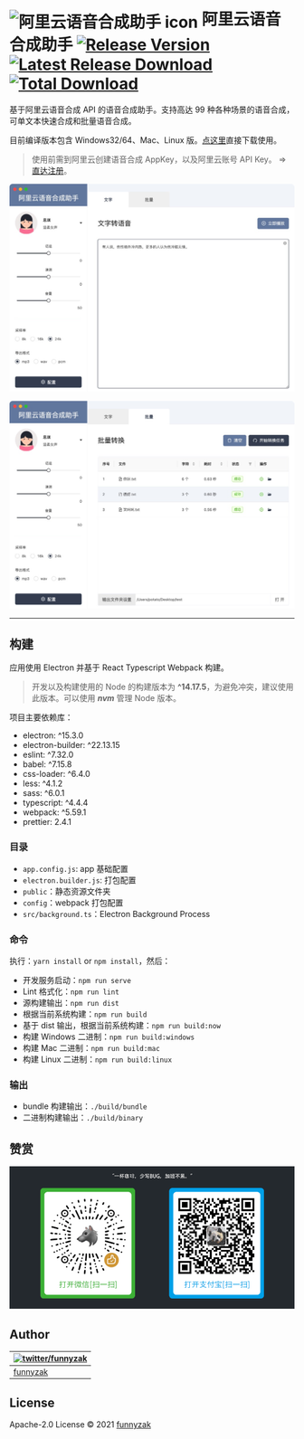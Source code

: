 # <img src="https://raw.githubusercontent.com/funnyzak/tts-now/master/public/icon/256x256.png" width="60px" align="center" alt="阿里云语音合成助手 icon"> 阿里云语音合成助手 [![Release Version](https://img.shields.io/github/release/funnyzak/tts-now.svg)](https://github.com/funnyzak/tts-now/releases/latest) [![Latest Release Download](https://img.shields.io/github/downloads/funnyzak/tts-now/latest/total.svg)](https://github.com/funnyzak/tts-now/releases/latest) [![Total Download](https://img.shields.io/github/downloads/funnyzak/tts-now/total.svg)](https://github.com/funnyzak/tts-now/releases)

基于阿里云语音合成 API 的语音合成助手。支持高达 99 种各种场景的语音合成，可单文本快速合成和批量语音合成。

目前编译版本包含 Windows32/64、Mac、Linux 版。[点这里](https://github.com/funnyzak/tts-now/releases)直接下载使用。

> 使用前需到阿里云创建语音合成 AppKey，以及阿里云账号 API Key。 => [直达注册](https://ai.aliyun.com/nls/tts)。

![合成演示](./public/_docs/assets/img/demo1.jpg)

![合成演示](./public/_docs/assets/img/demo2.jpg)

---

## 构建

应用使用 Electron 并基于 React Typescript Webpack 构建。

> 开发以及构建使用的 Node 的构建版本为 **^14.17.5**，为避免冲突，建议使用此版本。可以使用 **_nvm_** 管理 Node 版本。

项目主要依赖库：

- electron: ^15.3.0
- electron-builder: ^22.13.15
- eslint: ^7.32.0
- babel: ^7.15.8
- css-loader: ^6.4.0
- less: ^4.1.2
- sass: ^6.0.1
- typescript: ^4.4.4
- webpack: ^5.59.1
- prettier: 2.4.1

### 目录

- `app.config.js`: app 基础配置
- `electron.builder.js`: 打包配置
- `public`：静态资源文件夹
- `config`：webpack 打包配置
- `src/background.ts`：Electron Background Process

### 命令

执行：`yarn install` or `npm install`，然后：

- 开发服务启动：`npm run serve`
- Lint 格式化：`npm run lint`
- 源构建输出：`npm run dist`
- 根据当前系统构建：`npm run build`
- 基于 dist 输出，根据当前系统构建：`npm run build:now`
- 构建 Windows 二进制：`npm run build:windows`
- 构建 Mac 二进制：`npm run build:mac`
- 构建 Linux 二进制：`npm run build:linux`

### 输出

- bundle 构建输出：`./build/bundle`
- 二进制构建输出：`./build/binary`

## 赞赏

![赞赏](./public/_docs/assets/img/coffee.png)

## Author

| [![twitter/funnyzak](https://s.gravatar.com/avatar/c2437e240644b1317a4a356c6d6253ee?s=70)](https://twitter.com/funnyzak 'Follow @funnyzak on Twitter') |
| ------------------------------------------------------------------------------------------------------------------------------------------------------ |
| [funnyzak](https://yycc.me/)                                                                                                                           |

## License

Apache-2.0 License © 2021 [funnyzak](https://github.com/funnyzak)
